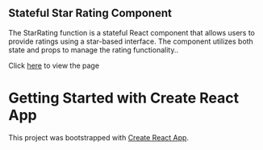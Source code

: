 ## Stateful Star Rating Component

The StarRating function is a stateful React component that allows users to provide 
ratings using a star-based interface. The component utilizes both state and props 
to manage the rating functionality..

Click [here](https://raguirregiraldo.github.io/gitsearch/) to view the page

# Getting Started with Create React App

This project was bootstrapped with [Create React App](https://github.com/facebook/create-react-app).

